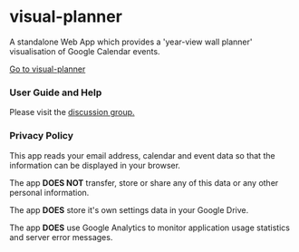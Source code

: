 # visual-planner
A standalone Web App which provides a 'year-view wall planner' visualisation of Google Calendar events.

[Go to visual-planner](https://ctcode.github.io/visual-planner/vp.htm)

### User Guide and Help
Please visit the [discussion group.](https://groups.google.com/group/visual-planner-discuss)

<a name="privacy"></a>
### Privacy Policy
This app reads your email address, calendar and event data so that the information can be displayed in your browser.

The app **DOES NOT** transfer, store or share any of this data or any other personal information.

The app **DOES** store it's own settings data in your Google Drive.

The app **DOES** use Google Analytics to monitor application usage statistics and server error messages.
